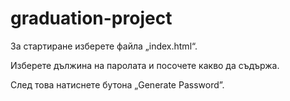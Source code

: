 # graduation-project
За стартиране изберете файла „index.html“. 

Изберете дължина на паролата и посочете какво да съдържа. 

След това натиснете бутона „Generate Password”.
